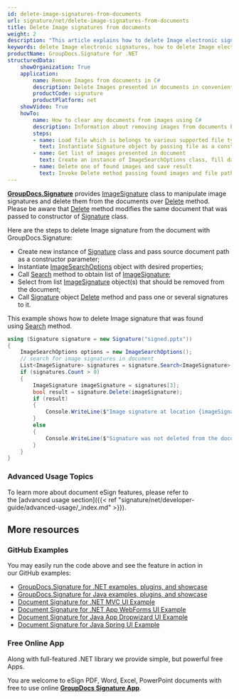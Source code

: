 ```yaml
---
id: delete-image-signatures-from-documents
url: signature/net/delete-image-signatures-from-documents
title: Delete Image signatures from documents
weight: 2
description: "This article explains how to delete Image electronic signatures with GroupDocs.Signature API."
keywords: delete Image electronic signatures, how to delete Image electronic signatures
productName: GroupDocs.Signature for .NET
structuredData:
    showOrganization: True
    application:    
        name: Remove Images from documents in C#    
        description: Delete Images presented in documents in convenient way with C# language and GroupDocs.Signature for .NET APIs
        productCode: signature
        productPlatform: net 
    showVideo: True
    howTo:
        name: How to clear any documents from images using C# 
        description: Information about removing images from documents by C#
        steps:
        - name: Load file which is belongs to various supported file types
          text: Instantiate Signature object by passing file as a constructor parameter. You may provide either file path or file stream. 
        - name: Get list of images presented in document 
          text: Create an instance of ImageSearchOptions class, fill data and call Search method of signature.
        - name: Delete one of found images and save result 
          text: Invoke Delete method passing found images and file path for signed file. File stream can be used as well.
---
```

[**GroupDocs.Signature**](https://products.groupdocs.com/signature/net) provides [ImageSignature](https://reference.groupdocs.com/signature/net/groupdocs.signature.domain/imagesignature) class to manipulate image signatures and delete them from the documents over [Delete](https://reference.groupdocs.com/signature/net/groupdocs.signature/signature/delete) method.  
Please be aware that [Delete](https://reference.groupdocs.com/signature/net/groupdocs.signature/signature/delete) method modifies the same document that was passed to constructor of [Signature](https://reference.groupdocs.com/signature/net/groupdocs.signature/signature) class.

Here are the steps to delete Image signature from the document with GroupDocs.Signature:

* Create new instance of [Signature](https://reference.groupdocs.com/signature/net/groupdocs.signature/signature) class and pass source document path as a constructor parameter;
* Instantiate [ImageSearchOptions](https://reference.groupdocs.com/signature/net/groupdocs.signature.options/imagesearchoptions) object with desired properties;
* Call [Search](https://reference.groupdocs.com/signature/net/groupdocs.signature/signature/search) method to obtain list of [ImageSignature](https://reference.groupdocs.com/signature/net/groupdocs.signature.domain/imagesignature);
* Select from list [ImageSignature](https://reference.groupdocs.com/signature/net/groupdocs.signature.domain/imagesignature) object(s) that should be removed from the document;
* Call [Signature](https://reference.groupdocs.com/signature/net/groupdocs.signature/signature) object [Delete](https://reference.groupdocs.com/signature/net/groupdocs.signature/signature/delete) method and pass one or several signatures to it.  

This example shows how to delete Image signature that was found using [Search](https://reference.groupdocs.com/signature/net/groupdocs.signature/signature/search) method.

```csharp
using (Signature signature = new Signature("signed.pptx"))
{
    ImageSearchOptions options = new ImageSearchOptions();
    // search for image signatures in document
    List<ImageSignature> signatures = signature.Search<ImageSignature>(options);
    if (signatures.Count > 0)
    {
        ImageSignature imageSignature = signatures[3];
        bool result = signature.Delete(imageSignature);
        if (result)
        {
            Console.WriteLine($"Image signature at location {imageSignature.Left}x{imageSignature.Top} and Size {imageSignature.Size}' was deleted from document ['{fileName}'].");
        }
        else
        {
            Console.WriteLine($"Signature was not deleted from the document! Signature at location {imageSignature.Left}x{imageSignature.Top} and Size {imageSignature.Size} was not found!");
        }
    }
}
```

### Advanced Usage Topics

To learn more about document eSign features, please refer to the [advanced usage section]({{< ref "signature/net/developer-guide/advanced-usage/_index.md" >}}).

## More resources

### GitHub Examples

You may easily run the code above and see the feature in action in our GitHub examples:

* [GroupDocs.Signature for .NET examples, plugins, and showcase](https://github.com/groupdocs-signature/GroupDocs.Signature-for-.NET)
* [GroupDocs.Signature for Java examples, plugins, and showcase](https://github.com/groupdocs-signature/GroupDocs.Signature-for-Java)
* [Document Signature for .NET MVC UI Example](https://github.com/groupdocs-signature/GroupDocs.Signature-for-.NET-MVC)
* [Document Signature for .NET App WebForms UI Example](https://github.com/groupdocs-signature/GroupDocs.Signature-for-.NET-WebForms)
* [Document Signature for Java App Dropwizard UI Example](https://github.com/groupdocs-signature/GroupDocs.Signature-for-Java-Dropwizard)
* [Document Signature for Java Spring UI Example](https://github.com/groupdocs-signature/GroupDocs.Signature-for-Java-Spring)

### Free Online App

Along with full-featured .NET library we provide simple, but powerful free Apps.

You are welcome to eSign PDF, Word, Excel, PowerPoint documents with free to use online **[GroupDocs Signature App](https://products.groupdocs.app/signature)**.
